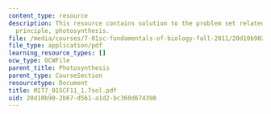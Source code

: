 ```yaml
---
content_type: resource
description: This resource contains solution to the problem set related to chemiosmotic
  principle, photosynthesis.
file: /media/courses/7-01sc-fundamentals-of-biology-fall-2011/20d10b902b67d561a1d2bc360d674398_MIT7_01SCF11_1.7sol.pdf
file_type: application/pdf
learning_resource_types: []
ocw_type: OCWFile
parent_title: Photosynthesis
parent_type: CourseSection
resourcetype: Document
title: MIT7_01SCF11_1.7sol.pdf
uid: 20d10b90-2b67-d561-a1d2-bc360d674398
---
```

